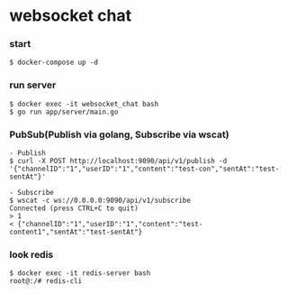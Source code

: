 # websocket chat

### start
```
$ docker-compose up -d
```

### run server
```
$ docker exec -it websocket_chat bash
$ go run app/server/main.go 
```

### PubSub(Publish via golang, Subscribe via wscat)
```
- Publish
$ curl -X POST http://localhost:9090/api/v1/publish -d '{"channelID":"1","userID":"1","content":"test-con","sentAt":"test-sentAt"}'

- Subscribe
$ wscat -c ws://0.0.0.0:9090/api/v1/subscribe
Connected (press CTRL+C to quit)
> 1
< {"channelID":"1","userID":"1","content":"test-content1","sentAt":"test-sentAt"}
```

### look redis
```
$ docker exec -it redis-server bash
root@:/# redis-cli
```
